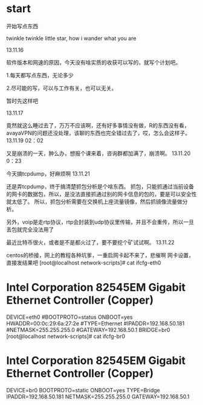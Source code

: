 start
=====

开始写点东西

twinkle twinkle little star, how i wander what you are

13.11.16

软件版本和网速的原因，今天没有啥实质的收获可以写的，就写个计划吧。

1.每天都写点东西，无论多少

2.尽可能的写，可以与工作有关，也可以无关。

暂时先这样吧

13.11.17


竟然就这么睡过去了，万万不应该啊，还有好多事情没有做，R的东西没有看，avayaVPN的问题还没处理，该聊的东西也完全错过去了，哎，怎么会这样子。
13.11.19 02：02

又是崩溃的一天，肿么办，想报个课来着，咨询群都加满了，崩溃啊。
13.11.20 0：23

今天搞tcpdump，好麻烦啊
13.11.21

还是弄tcpdump，终于搞清楚抓包分析是个啥东西。
抓包，只能抓通过当前设备的网卡的数据包，所以，是没法直接抓通过别的网卡信息的包的，要是可以安全性就太低了。
所以，抓包分析需要在交换机上座流量镜像，然后抓镜像流量做分析。

另外，voip是走rtp协议，rtp会封装到udp协议里传输，并且不会重传，所以一旦丢包就完全没法用了

最近比特币很火，或者是不是都火过了，要不要挖个矿试试啊。
13.11.22

centos的桥接，网上的教程各种坑爹，一重启网卡起不来了，悲催啊
网卡设置，直接发结果吧
[root@localhost network-scripts]# cat ifcfg-eth0
# Intel Corporation 82545EM Gigabit Ethernet Controller (Copper)
DEVICE=eth0
#BOOTPROTO=status
ONBOOT=yes
HWADDR=00:0c:29:6a:27:2e
#TYPE=Ethernet
#IPADDR=192.168.50.181
#NETMASK=255.255.255.0
#GATEWAY=192.168.50.1
BRIDGE=br0
[root@localhost network-scripts]# cat ifcfg-br0
# Intel Corporation 82545EM Gigabit Ethernet Controller (Copper)
DEVICE=br0
BOOTPROTO=static
ONBOOT=yes
TYPE=Bridge
IPADDR=192.168.50.181
NETMASK=255.255.255.0
GATEWAY=192.168.50.1
